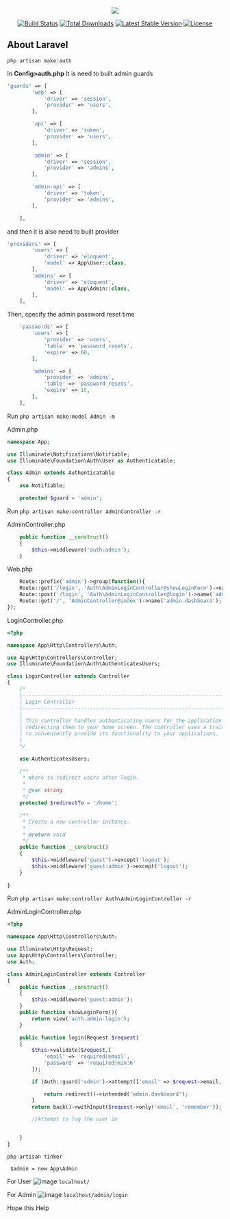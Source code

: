 <p align="center"><img src="https://laravel.com/assets/img/components/logo-laravel.svg"></p>

<p align="center">
<a href="https://travis-ci.org/laravel/framework"><img src="https://travis-ci.org/laravel/framework.svg" alt="Build Status"></a>
<a href="https://packagist.org/packages/laravel/framework"><img src="https://poser.pugx.org/laravel/framework/d/total.svg" alt="Total Downloads"></a>
<a href="https://packagist.org/packages/laravel/framework"><img src="https://poser.pugx.org/laravel/framework/v/stable.svg" alt="Latest Stable Version"></a>
<a href="https://packagist.org/packages/laravel/framework"><img src="https://poser.pugx.org/laravel/framework/license.svg" alt="License"></a>
</p>

## About Laravel
`php artisan make:auth`

In <b>Config>auth.php</b> It is need to built admin guards
```php
'guards' => [
        'web' => [
            'driver' => 'session',
            'provider' => 'users',
        ],

        'api' => [
            'driver' => 'token',
            'provider' => 'users',
        ],

        'admin' => [
            'driver' => 'session',
            'provider' => 'admins',
        ],

        'admin-api' => [
            'driver' => 'token',
            'provider' => 'admins',
        ],

    ],
```
and then it is also need to built provider
```php
'providers' => [
        'users' => [
            'driver' => 'eloquent',
            'model' => App\User::class,
        ],
        'admins' => [
            'driver' => 'eloquent',
            'model' => App\Admin::class,
        ],
    ],
```
Then, specify the admin password reset time

```php
    'passwords' => [
        'users' => [
            'provider' => 'users',
            'table' => 'password_resets',
            'expire' => 60,
        ],

        'admins' => [
            'provider' => 'admins',
            'table' => 'password_resets',
            'expire' => 15,
        ],
    ],
```
Run `php artisan make:model Admin -m`

Admin.php
```php
namespace App;

use Illuminate\Notifications\Notifiable;
use Illuminate\Foundation\Auth\User as Authenticatable;

class Admin extends Authenticatable
{
    use Notifiable;

    protected $guard = 'admin';
```

Run `php artisan make:controller AdminController -r`

AdminController.php
```php
    public function __construct()
    {
        $this->middleware('auth:admin');
    }
```

Web.php
```php
    Route::prefix('admin')->group(function(){
	Route::get('/login', 'Auth\AdminLoginController@showLoginForm')->name('admin.login');
	Route::post('/login', 'Auth\AdminLoginController@login')->name('admin.login.submit');
	Route::get('/', 'AdminController@index')->name('admin.dashboard');
});
```
LoginController.php
```php
<?php

namespace App\Http\Controllers\Auth;

use App\Http\Controllers\Controller;
use Illuminate\Foundation\Auth\AuthenticatesUsers;

class LoginController extends Controller
{
    /*
    |--------------------------------------------------------------------------
    | Login Controller
    |--------------------------------------------------------------------------
    |
    | This controller handles authenticating users for the application and
    | redirecting them to your home screen. The controller uses a trait
    | to conveniently provide its functionality to your applications.
    |
    */

    use AuthenticatesUsers;

    /**
     * Where to redirect users after login.
     *
     * @var string
     */
    protected $redirectTo = '/home';

    /**
     * Create a new controller instance.
     *
     * @return void
     */
    public function __construct()
    {
        $this->middleware('guest')->except('logout');
        $this->middleware('guest:admin')->except('logout');
    }
    
}
```

Run `php artisan make:controller Auth\AdminLoginController -r`

AdminLoginController.php
```php
<?php

namespace App\Http\Controllers\Auth;

use Illuminate\Http\Request;
use App\Http\Controllers\Controller;
use Auth;

class AdminLoginController extends Controller
{
	public function __construct()
    {
        $this->middleware('guest:admin');
    }
    public function showLoginForm(){
    	return view('auth.admin-login');
    }

    public function login(Request $request)
    {
    	$this->validate($request,[
    		'email' => 'required|email',
    		'password' => 'required|min:6'
    	]);

    	if (Auth::guard('admin')->attempt(['email' => $request->email, 'password' => $request->password], $request->get('remember'))) {

            return redirect()->intended('admin.dashboard');
        }
        return back()->withInput($request->only('email', 'remember'));

    	//Attempt to log the user in
    	

    }
}
```

`php artisan tinker`<br>

` $admin = new App\Admin`

For User
![image](https://user-images.githubusercontent.com/29988949/58376753-ad085500-7f26-11e9-931c-77f02be9d50c.png)
`localhost/`

For Admin
![image](https://user-images.githubusercontent.com/29988949/58376738-43884680-7f26-11e9-9ba2-17d0e53b9245.png)
`localhost/admin/login`

Hope this Help
